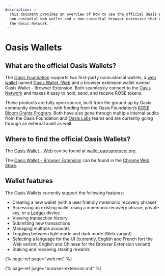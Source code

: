 ```yaml
---
description: >-
  This document provides an overview of how to use the official Oasis Wallets: a
  non-custodial web wallet and a non-custodial browser extension that connect to
  the Oasis Network.
---
```


# Oasis Wallets

## **What are the official Oasis Wallets?**

The [Oasis Foundation](https://oasisprotocol.org/) supports two first-party noncustodial wallets, a [web wallet](https://wallet.oasisprotocol.org) named [Oasis Wallet -Web](https://github.com/oasisprotocol/oasis-wallet-web/) and a browser extension wallet named Oasis Wallet - Browser Extension. Both seamlessly connect to the [Oasis Network](../../oasis-network/overview.md) and makes it easy to hold, send, and receive ROSE tokens. 

These products are fully open source, built from the ground up by Oasis community developers, with funding from the Oasis Foundation’s [ROSE Bloom Grants Program](https://github.com/oasisprotocol/community/discussions/13). Both have also gone through multiple internal audits from the Oasis Foundation and [Oasis Labs](https://oasislabs.com/) teams and are currently going through an external audit as well.

## Where to find the official Oasis Wallets?

The [Oasis Wallet - Web](https://github.com/oasisprotocol/oasis-wallet-web/) can be found at [wallet.oasisprotocol.org](https://wallet.oasisprotocol.org). 

The [Oasis Wallet - Browser Extension](https://github.com/oasisprotocol/oasis-wallet-ext) can be found in the [Chrome Web Store](https://chrome.google.com/webstore/detail/oasis-wallet/ppdadbejkmjnefldpcdjhnkpbjkikoip).

## **Wallet features**

The Oasis Wallets currently support the following features:

* Creating a new wallet \(with a user friendly mnemonic recovery phrase\)
* Accessing an existing wallet using a mnemonic recovery phrase, private key, or a [Ledger](https://www.ledger.com/) device
* Viewing transaction history
* Submitting new transactions 
* Managing multiple accounts 
* Toggling between light mode and dark mode \(Web variant\)
* Selecting a language for the UI \(currently, English and French fort the Web variant, English and Chinese for the Browser Extension variant\)
* Staking and receiving staking rewards

{% page-ref page="web.md" %}

{% page-ref page="browser-extension.md" %}



